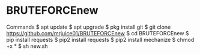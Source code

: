 # BRUTEFORCEnew


Commands
$ apt update
$ apt upgrade
$ pkg install git
$ git clone https://github.com/mrjuice01/BRUTEFORCEnew
$ cd BRUTEFORCEnew
$ pip install requests
$ pip2 install requests
$ pip2 install mechanize
$ chmod +x *
$ sh new.sh
